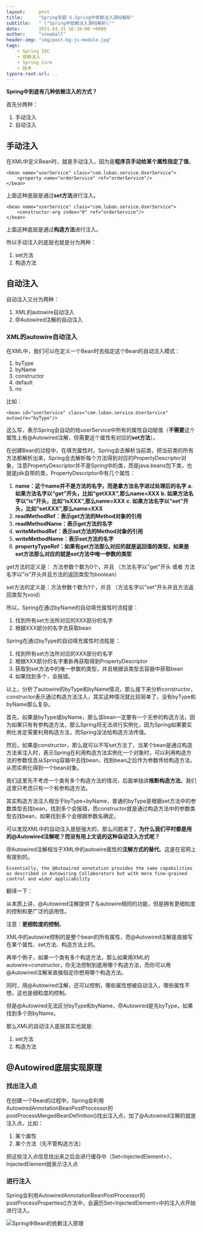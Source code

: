 ```yaml
---
layout:     post
title:      "Spring专题-5.Spring中依赖注入源码解析"
subtitle:   " \"Spring中依赖注入源码解析\""
date:       2021-03-31 16:10:00 +0800
author:     "snowball"
header-img: "img/post-bg-js-module.jpg"
tags:
    - Spring IOC
    - 依赖注入
    - Spring Core
    - 技术
typora-root-url: ..
---
```


<!-- “Spring. ” -->

**Spring中到底有几种依赖注入的方式？**

首先分两种：

1. 手动注入
2. 自动注入

## 手动注入

在XML中定义Bean时，就是手动注入，因为是**程序员手动给某个属性指定了值**。

```
<bean name="userService" class="com.luban.service.UserService">
    <property name="orderService" ref="orderService"/>
</bean>
```

上面这种底层是通过**set方法**进行注入。

```
<bean name="userService" class="com.luban.service.UserService">
    <constructor-arg index="0" ref="orderService"/>
</bean>
```

上面这种底层是通过**构造方法**进行注入。

所以手动注入的底层也就是分为两种：

1. set方法
2. 构造方法

## 自动注入

自动注入又分为两种：

1. XML的autowire自动注入
2. @Autowired注解的自动注入

### XML的autowire自动注入

在XML中，我们可以在定义一个Bean时去指定这个Bean的自动注入模式：

1. byType
2. byName
3. constructor
4. default
5. no

比如：

```
<bean id="userService" class="com.luban.service.UserService" autowire="byType"/>
```

这么写，表示Spring会自动的给userService中所有的属性自动赋值（**不需要**这个属性上有@Autowired注解，但需要这个属性有对应的**set方法**）。

在创建Bean的过程中，在填充属性时，Spring会去解析当前类，把当前类的所有方法都解析出来，Spring会去解析每个方法得到对应的PropertyDescriptor对象，注意PropertyDescriptor并不是Spring中的类，而是java.beans包下类，也就是jdk自带的类，PropertyDescriptor中有几个属性：

1. **name：这个name并不是方法的名字，而是拿方法名字进过处理后的名字**
	**a. 如果方法名字以“get”开头，比如“getXXX”,那么name=XXX**
	**b. 如果方法名字以“is”开头，比如“isXXX”,那么name=XXX**
	**c. 如果方法名字以“set”开头，比如“setXXX”,那么name=XXX**
2. **readMethodRef：表示get方法的Method对象的引用**
3. **readMethodName：表示get方法的名字**
4. **writeMethodRef：表示set方法的Method对象的引用**
5. **writeMethodName：表示set方法的名字**
6. **propertyTypeRef：如果有get方法那么对应的就是返回值的类型，如果是set方法那么对应的就是set方法中唯一参数的类型**

get方法的定义是： 方法参数个数为0个，并且 （方法名字以"get"开头 或者 方法名字以"is"开头并且方法的返回类型为boolean）

set方法的定义是：方法参数个数为1个，并且 （方法名字以"set"开头并且方法返回类型为void）

所以，Spring在通过byName的自动填充属性时流程是：

1. 找到所有set方法所对应的XXX部分的名字
2. 根据XXX部分的名字去获取bean



Spring在通过byType的自动填充属性时流程是：

1. 找到所有set方法所对应的XXX部分的名字
2. 根据XXX部分的名字重新再获取得到PropertyDescriptor
3. 获取到set方法中的唯一参数的类型，并且根据该类型去容器中获取bean
4. 如果找到多个，会报错。

以上，分析了autowire的byType和byName情况，那么接下来分析constructor，constructor表示通过构造方法注入，其实这种情况就比较简单了，没有byType和byName那么复杂。

首先，如果是byType或byName，那么该bean一定要有一个无参的构造方法，因为如果只有有参构造方法，那么Spring将无法进行实例化，因为Spring如果要实例化肯定需要利用构造方法，而Spring没法给构造方法传值。

然后，如果是constructor，那么就可以不写set方法了，当某个bean是通过构造方法来注入时，表示Spring在利用构造方法实例化一个对象时，可以利用构造方法的参数信息从Spring容器中去找bean，找到bean之后作为参数传给构造方法，从而实例化得到一个bean对象。

我们这里先不考虑一个类有多个构造方法的情况，后面单独讲**推断构造方法**。我们这里只考虑只有一个有参构造方法。



其实构造方法注入相当于byType+byName，普通的byType是根据set方法中的参数类型去找bean，找到多个会报错，而constructor就是通过构造方法中的参数类型去找bean，如果找到多个会根据参数名确定。

可以发现XML中的自动注入是挺强大的，那么问题来了，**为什么我们平时都是用的@Autowired注解呢？而没有用上文说的这种自动注入方式呢？**

@Autowired注解相当于XML中的autowire属性的**注解方式的替代**。这是在官网上有提到的。

```
Essentially, the @Autowired annotation provides the same capabilities as described in Autowiring Collaborators but with more fine-grained control and wider applicability
```

翻译一下：

从本质上讲，@Autowired注解提供了与autowire相同的功能，但是拥有更细粒度的控制和更广泛的适用性。



注意：**更细粒度的控制**。

XML中的autowire控制的是整个bean的所有属性，而@Autowired注解是直接写在某个属性、set方法、构造方法上的。

再举个例子，如果一个类有多个构造方法，那么如果用XML的autowire=constructor，你无法控制到底用哪个构造方法，而你可以用@Autowired注解来直接指定你想用哪个构造方法。

同时，用@Autowired注解，还可以控制，哪些属性想被自动注入，哪些属性不想，这也是细粒度的控制。

但是@Autowired无法区分byType和byName，@Autowired是先byType，如果找到多个则byName。

那么XML的自动注入底层其实也就是:

1. set方法
2. 构造方法

## @Autowired底层实现原理

### 找出注入点

在创建一个Bean的过程中，Spring会利用AutowiredAnnotationBeanPostProcessor的postProcessMergedBeanDefinition()找出注入点，加了@Autowired注解的就是注入点，比如：

1. 某个属性
2. 某个方法（先不管构造方法）

把这些注入点信息找出来之后会进行缓存中（Set\<InjectedElement>），InjectedElement就表示注入点

### 进行注入

Spring会利用AutowiredAnnotationBeanPostProcessor的postProcessProperties()方法中，会遍历Set\<InjectedElement>中的注入点开始进行注入。

![Spring中Bean的依赖注入原理](/img/in-post/post-spring/Spring中Bean的依赖注入原理.png)